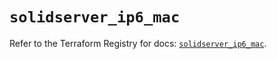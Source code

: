 # `solidserver_ip6_mac`

Refer to the Terraform Registry for docs: [`solidserver_ip6_mac`](https://registry.terraform.io/providers/efficientip-labs/solidserver/1.1.25/docs/resources/ip6_mac).
